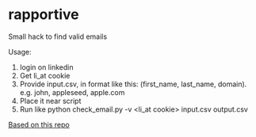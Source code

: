# rapportive
Small hack to find valid emails

Usage:
1) login on linkedin
2) Get li_at cookie
3) Provide input.csv, in format like this: (first_name, last_name, domain). e.g. john, appleseed, apple.com
4) Place it near script
5) Run like python check_email.py -v <li_at cookie> input.csv output.csv

[Based on this repo](https://github.com/andrealmieda/rapportive)
